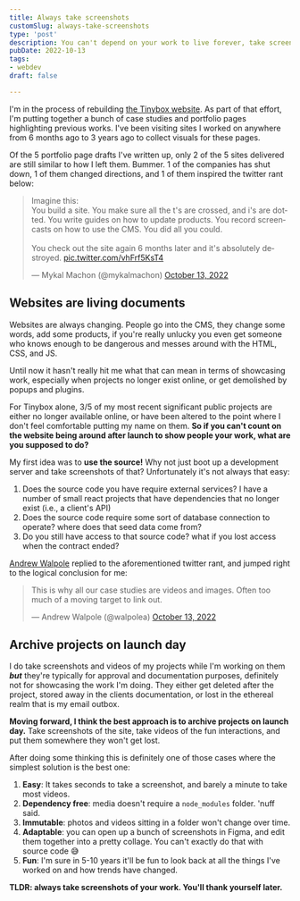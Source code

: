 ```yaml
---
title: Always take screenshots
customSlug: always-take-screenshots
type: 'post'
description: You can't depend on your work to live forever, take screenshots.
pubDate: 2022-10-13
tags:
- webdev
draft: false

---
```

I'm in the process of rebuilding [the Tinybox website](https://tinybox.dev). As part of that effort, I'm putting together a bunch of case studies and portfolio pages highlighting previous works. I've been visiting sites I worked on anywhere from 6 months ago to 3 years ago to collect visuals for these pages.

Of the 5 portfolio page drafts I've written up, only 2 of the 5 sites delivered are still similar to how I left them. Bummer. 1 of the companies has shut down, 1 of them changed directions, and 1 of them inspired the twitter rant below:

<blockquote class="twitter-tweet"><p lang="en" dir="ltr">Imagine this:<br>You build a site. You make sure all the t's are crossed, and i's are dotted. You write guides on how to update products. You record screencasts on how to use the CMS. You did all you could. <br><br>You check out the site again 6 months later and it's absolutely destroyed. <a href="https://t.co/vhFrf5KsT4">pic.twitter.com/vhFrf5KsT4</a></p>— Mykal Machon (@mykalmachon) <a href="https://twitter.com/mykalmachon/status/1580420659007852546?ref_src=twsrc%5Etfw">October 13, 2022</a></blockquote> <script async src="https://platform.twitter.com/widgets.js" charset="utf-8"></script>

## Websites are living documents

Websites are always changing.
People go into the CMS, they change some words, add some products, if you're really unlucky you even get someone who knows enough to be dangerous and messes around with the HTML, CSS, and JS.

Until now it hasn't really hit me what that can mean in terms of showcasing work, especially when projects no longer exist online, or get demolished by popups and plugins.

For Tinybox alone, 3/5 of my most recent significant public projects are either no longer available online, or have been altered to the point where I don't feel comfortable putting my name on them. **So if you can't count on the website being around after launch to show people your work, what are you supposed to do?**

My first idea was to **use the source!** Why not just boot up a development server and take screenshots of that? Unfortunately it's not always that easy:

1. Does the source code you have require external services? I have a number of small react projects that have dependencies that no longer exist (i.e., a client's API)
2. Does the source code require some sort of database connection to operate? where does that seed data come from?
3. Do you still have access to that source code? what if you lost access when the contract ended?

[Andrew Walpole](https://twitter.com/walpolea?s=20&t=Pcu6SxSdDjL0Z_rKz1pPsQ) replied to the aforementioned twitter rant, and jumped right to the logical conclusion for me:

<blockquote class="twitter-tweet"><p lang="en" dir="ltr">This is why all our case studies are videos and images. Often too much of a moving target to link out.</p>— Andrew Walpole (@walpolea) <a href="https://twitter.com/walpolea/status/1580435756790665216?ref_src=twsrc%5Etfw">October 13, 2022</a></blockquote>

## Archive projects on launch day

I do take screenshots and videos of my projects while I'm working on them **_but_** they're typically for approval and documentation purposes, definitely not for showcasing the work I'm doing. They either get deleted after the project, stored away in the clients documentation, or lost in the ethereal realm that is my email outbox.

**Moving forward, I think the best approach is to archive projects on launch day.** Take screenshots of the site, take videos of the fun interactions, and put them somewhere they won't get lost.

After doing some thinking this is definitely one of those cases where the simplest solution is the best one:

1. **Easy**: It takes seconds to take a screenshot, and barely a minute to take most videos.
2. **Dependency free**: media doesn't require a `node_modules` folder. 'nuff said.
3. **Immutable**: photos and videos sitting in a folder won't change over time.
4. **Adaptable**: you can open up a bunch of screenshots in Figma, and edit them together into a pretty collage. You can't exactly do that with source code 😅
5. **Fun**: I'm sure in 5-10 years it'll be fun to look back at all the things I've worked on and how trends have changed.

**TLDR: always take screenshots of your work. You'll thank yourself later.**